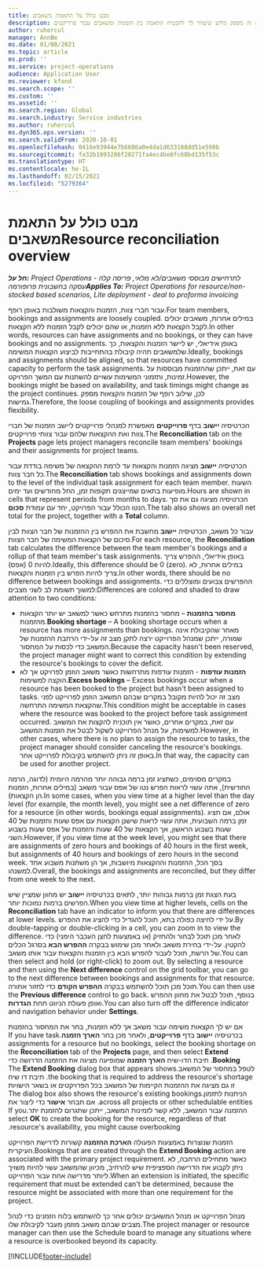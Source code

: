 ```yaml
---
title: מבט כולל על התאמת משאבים
description: נושא זה מספק מידע שיעזור לך להבטיח התאמה בין הזמנות ומשאבים עבור פרוייקטים.
author: ruhercul
manager: AnnBe
ms.date: 01/08/2021
ms.topic: article
ms.prod: ''
ms.service: project-operations
audience: Application User
ms.reviewer: kfend
ms.search.scope: ''
ms.custom: ''
ms.assetid: ''
ms.search.region: Global
ms.search.industry: Service industries
ms.author: ruhercul
ms.dyn365.ops.version: ''
ms.search.validFrom: 2020-10-01
ms.openlocfilehash: 0416e93944e7b6686a0e4da1d633188dd51e590b
ms.sourcegitcommit: fa32b1893286f20271fa4ec4be8fc68bd135f53c
ms.translationtype: HT
ms.contentlocale: he-IL
ms.lasthandoff: 02/15/2021
ms.locfileid: "5279364"
---
```

# <a name="resource-reconciliation-overview"></a><span data-ttu-id="91e9b-103">מבט כולל על התאמת משאבים</span><span class="sxs-lookup"><span data-stu-id="91e9b-103">Resource reconciliation overview</span></span>

<span data-ttu-id="91e9b-104">_**חל על:** Project Operations לתרחישים מבוססי משאבים/לא מלאי, פריסה קלה - עסקה בחשבונית פרופורמה_</span><span class="sxs-lookup"><span data-stu-id="91e9b-104">_**Applies To:** Project Operations for resource/non-stocked based scenarios, Lite deployment - deal to proforma invoicing_</span></span>

<span data-ttu-id="91e9b-105">עבור חברי צוות, הזמנות והקצאות משולבות באופן רופף.</span><span class="sxs-lookup"><span data-stu-id="91e9b-105">For team members, bookings and assignments are loosely coupled.</span></span> <span data-ttu-id="91e9b-106">במילים אחרות, משאבים יכולים לקבל הקצאות ללא הזמנות, או שהם יכולים לקבל הזמנות ללא הקצאות.</span><span class="sxs-lookup"><span data-stu-id="91e9b-106">In other words, resources can have assignments and no bookings, or they can have bookings and no assignments.</span></span> <span data-ttu-id="91e9b-107">באופן אידיאלי, יש ליישר הזמנות והקצאות, כך שלמשאבים תהיה קיבולת בהתחייבות לביצוע הקצאות המשימה.</span><span class="sxs-lookup"><span data-stu-id="91e9b-107">Ideally, bookings and assignments should be aligned, so that resources have committed capacity to perform the task assignments.</span></span> <span data-ttu-id="91e9b-108">עם זאת, ייתכן שההזמנות מבוססות על זמינות, ותזמוני המשימות עשויים להשתנות עם המשך הפרויקט.</span><span class="sxs-lookup"><span data-stu-id="91e9b-108">However, the bookings might be based on availability, and task timings might change as the project continues.</span></span> <span data-ttu-id="91e9b-109">לכן, שילוב רופף של הזמנות והקצאות מספק גמישות.</span><span class="sxs-lookup"><span data-stu-id="91e9b-109">Therefore, the loose coupling of bookings and assignments provides flexibility.</span></span>

<span data-ttu-id="91e9b-110">הכרטיסיה **יישוב** בדף **פרוייקטים** מאפשרת למנהלי פרוייקטים ליישב הזמנות של חברי צוות ואת ההקצאות שלהם עבור צוותי פרוייקטים.</span><span class="sxs-lookup"><span data-stu-id="91e9b-110">The **Reconciliation** tab on the **Projects** page lets project managers reconcile team members' bookings and their assignments for project teams.</span></span>

<span data-ttu-id="91e9b-111">הכרטיסיה **יישוב** מציגה הזמנות והקצאות עד לרמת ההקצאה של משימה בודדת עבור כל חבר צוות.</span><span class="sxs-lookup"><span data-stu-id="91e9b-111">The **Reconciliation** tab shows bookings and assignments down to the level of the individual task assignment for each team member.</span></span> <span data-ttu-id="91e9b-112">השעות מופיעות בתאים שמייצגים תקופות זמן, החל מחודשים ועד ימים.</span><span class="sxs-lookup"><span data-stu-id="91e9b-112">Hours are shown in cells that represent periods from months to days.</span></span> <span data-ttu-id="91e9b-113">הכרטיסיה מציגה גם את סך הנטו הכולל עבור הפרויקט, יחד עם עמודת **סכום**.</span><span class="sxs-lookup"><span data-stu-id="91e9b-113">The tab also shows an overall net total for the project, together with a **Total** column.</span></span>

<span data-ttu-id="91e9b-114">עבור כל משאב, הכרטיסיה **יישוב** מחשבת את ההפרש בין ההזמנות של חבר הצוות לבין סיכום של הקצאות המשימה של חבר הצוות.</span><span class="sxs-lookup"><span data-stu-id="91e9b-114">For each resource, the **Reconciliation** tab calculates the difference between the team member's bookings and a rollup of that team member's task assignments.</span></span> <span data-ttu-id="91e9b-115">באופן אידיאלי, ההפרש צריך להיות 0 (אפס).</span><span class="sxs-lookup"><span data-stu-id="91e9b-115">Ideally, this difference should be 0 (zero).</span></span> <span data-ttu-id="91e9b-116">במילים אחרות, לא צריך להיות הפרש בין הזמנות והקצאות.</span><span class="sxs-lookup"><span data-stu-id="91e9b-116">In other words, there should be no difference between bookings and assignments.</span></span> <span data-ttu-id="91e9b-117">ההפרשים צבועים ומוצללים כדי למשוך תשומת לב לשני מצבים:</span><span class="sxs-lookup"><span data-stu-id="91e9b-117">Differences are colored and shaded to draw attention to two conditions:</span></span>

- <span data-ttu-id="91e9b-118">**מחסור בהזמנות** – מחסור בהזמנות מתרחש כאשר למשאב יש יותר הקצאות מהזמנות.</span><span class="sxs-lookup"><span data-stu-id="91e9b-118">**Booking shortage** – A booking shortage occurs when a resource has more assignments than bookings.</span></span> <span data-ttu-id="91e9b-119">מאחר שהקיבולת אינה שמורה, ייתכן שמנהל הפרוייקט ירצה לתקן מצב זה על-ידי הרחבת ההזמנות של המשאב כדי לכסות על המחסור.</span><span class="sxs-lookup"><span data-stu-id="91e9b-119">Because the capacity hasn't been reserved, the project manager might want to correct this condition by extending the resource's bookings to cover the deficit.</span></span>
- <span data-ttu-id="91e9b-120">**הזמנות עודפות** - הזמנות עודפות מתרחשות כאשר משאב הוזמן לפרויקט אך לא הוקצה למשימות.</span><span class="sxs-lookup"><span data-stu-id="91e9b-120">**Excess bookings** – Excess bookings occur when a resource has been booked to the project but hasn't been assigned to tasks.</span></span> <span data-ttu-id="91e9b-121">מצב זה יכול להיות מקובל במקרים שבהם המשאב הוזמן לפרוייקט לפני שהקצאת המשימה התרחשה.</span><span class="sxs-lookup"><span data-stu-id="91e9b-121">This condition might be acceptable in cases where the resource was booked to the project before task assignment occurred.</span></span> <span data-ttu-id="91e9b-122">עם זאת, במקרים אחרים, כאשר אין תוכנית להקצות את המשאב למשימות, על מנהל הפרוייקט לשקול לבטל את הזמנות המשאב.</span><span class="sxs-lookup"><span data-stu-id="91e9b-122">However, in other cases, where there is no plan to assign the resource to tasks, the project manager should consider canceling the resource's bookings.</span></span> <span data-ttu-id="91e9b-123">באופן זה ניתן להשתמש בקיבולת לפרוייקט אחר.</span><span class="sxs-lookup"><span data-stu-id="91e9b-123">In that way, the capacity can be used for another project.</span></span>

<span data-ttu-id="91e9b-124">במקרים מסוימים, כשתציג זמן ברמה גבוהה יותר מהרמה היומית (לדוגה, הרמה החודשית), אתה עשוי לראות הפרש נטו של אפס עבור משאב (במילים אחרות, הזמנות הן הקצאות).</span><span class="sxs-lookup"><span data-stu-id="91e9b-124">In some cases, when you view time at a higher level than the day level (for example, the month level), you might see a net difference of zero for a resource (in other words, bookings equal assignments).</span></span> <span data-ttu-id="91e9b-125">אולם, אם תציג זמן ברמה השבועית, אתה עשוי לראות שישנן הקצאות עם אפס שעות והזמנות של 40 שעות בשבוע הראשון, אך הקצאות של 40 שעות והזמנות של אפס שעות בשבוע השני.</span><span class="sxs-lookup"><span data-stu-id="91e9b-125">However, if you view time at the week level, you might see that there are assignments of zero hours and bookings of 40 hours in the first week, but assignments of 40 hours and bookings of zero hours in the second week.</span></span> <span data-ttu-id="91e9b-126">בסך הכל, ההזמנות וההקצאות מיושבות, אך הן משתנות משבוע אחד למשנהו.</span><span class="sxs-lookup"><span data-stu-id="91e9b-126">Overall, the bookings and assignments are reconciled, but they differ from one week to the next.</span></span>

<span data-ttu-id="91e9b-127">בעת הצגת זמן ברמות גבוהות יותר, לתאים בכרטיסיה **יישוב** יש מחוון שמציין שיש הפרשים ברמות נמוכות יותר.</span><span class="sxs-lookup"><span data-stu-id="91e9b-127">When you view time at higher levels, cells on the **Reconciliation** tab have an indicator to inform you that there are differences at lower levels.</span></span> <span data-ttu-id="91e9b-128">על ידי לחיצה כפולה בתא, תוכל להגדיל כדי להציג את ההפרש.</span><span class="sxs-lookup"><span data-stu-id="91e9b-128">By double-tapping or double-clicking in a cell, you can zoom in to view the difference.</span></span> <span data-ttu-id="91e9b-129">לאחר מכן תוכל לבחור ולהחזיק (או באמצעות לחצן העכבר הימני) כדי להקטין. על-ידי בחירת משאב ולאחר מכן שימוש בבקרה **ההפרש הבא** בסרגל הכלים של הרשת, תוכל לעבור להפרש הבא בין הזמנות והקצאות עבור אותו משאב.</span><span class="sxs-lookup"><span data-stu-id="91e9b-129">You can then select and hold (or right-click) to zoom out. By selecting a resource and then using the **Next difference** control on the grid toolbar, you can go to the next difference between bookings and assignments for that resource.</span></span> <span data-ttu-id="91e9b-130">תוכל מכן תוכל להשתמש בבקרה **ההפרש הקודם** כדי לחזור אחורה.</span><span class="sxs-lookup"><span data-stu-id="91e9b-130">You can then use the **Previous difference** control to go back.</span></span> <span data-ttu-id="91e9b-131">בנוסף, תוכל לבטל את מחוון ההפרש ואופן פעולת הניווט תחת **הגדרות**.</span><span class="sxs-lookup"><span data-stu-id="91e9b-131">You can also turn off the difference indicator and navigation behavior under **Settings**.</span></span>

<span data-ttu-id="91e9b-132">אם יש לך הקצאות משימה עבור משאב אך ללא הזמנות, בחר את המחסור בהזמנות בכרטיסיה **יישוב** בדף **פרוייקטים**, ולאחר מכן בחר **‏‫הארך הזמנה**.</span><span class="sxs-lookup"><span data-stu-id="91e9b-132">If you have task assignments for a resource but no bookings, select the booking shortage on the **Reconciliation** tab of the **Projects** page, and then select **Extend Booking**.</span></span> <span data-ttu-id="91e9b-133">תיבת הדו-שיח **‏‫הארך הזמנה** שמופיעה מציגה את ההזמנה הדרושה כדי לטפל במחסור של המשאב.</span><span class="sxs-lookup"><span data-stu-id="91e9b-133">The **Extend Booking** dialog box that appears shows the booking that is required to address the resource's shortage.</span></span> <span data-ttu-id="91e9b-134">תיבת דו שיח זו גם מציגה את ההזמנות הקיימות של המשאב בכל הפרויקטים או בשאר הישויות הניתנות לתזמון.</span><span class="sxs-lookup"><span data-stu-id="91e9b-134">The dialog box also shows the resource's existing bookings across all projects or other schedulable entities.</span></span> <span data-ttu-id="91e9b-135">אם תבחר **אישור** כדי ליצור את ההזמנה עבור המשאב, ללא קשר לזמינות המשאב, ייתכן שתגרום להזמנת יתר.</span><span class="sxs-lookup"><span data-stu-id="91e9b-135">If you select **OK** to create the booking for the resource, regardless of that resource's availability, you might cause overbooking.</span></span>

<span data-ttu-id="91e9b-136">הזמנות שנוצרות באמצעות הפעולה **הארכת ההזמנה** קשורות לדרישת הפרוייקט העיקרית.</span><span class="sxs-lookup"><span data-stu-id="91e9b-136">Bookings that are created through the **Extend Booking** action are associated with the primary project requirement.</span></span> <span data-ttu-id="91e9b-137">כאשר מתחילים הרחבה, לא ניתן לקבוע את הדרישה הספציפית שיש להרחיב, מכיוון שהמשאב עשוי להיות משויך ליותר מדרישה אחת עבור הפרוייקט.</span><span class="sxs-lookup"><span data-stu-id="91e9b-137">When an extension is initiated, the specific requirement that must be extended can't be determined, because the resource might be associated with more than one requirement for the project.</span></span>

<span data-ttu-id="91e9b-138">מנהל הפרוייקט או מנהל המשאבים יכולים אחר כך להשתמש בלוח הזמנים כדי לנהל מצבים שבהם משאב מוזמן מעבר לקיבולת שלו.</span><span class="sxs-lookup"><span data-stu-id="91e9b-138">The project manager or resource manager can then use the Schedule board to manage any situations where a resource is overbooked beyond its capacity.</span></span>


[!INCLUDE[footer-include](../includes/footer-banner.md)]